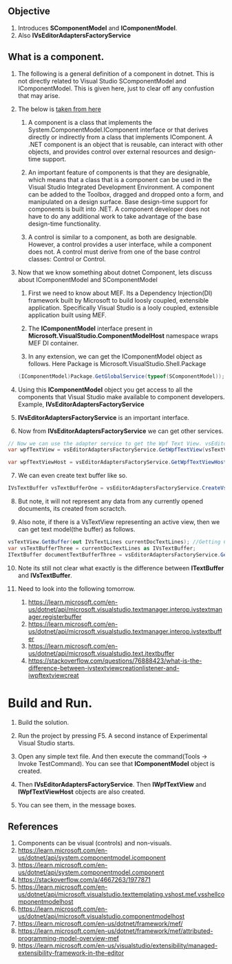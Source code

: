 ## Objective 

1. Introduces **SComponentModel** and **IComponentModel**. 
2. Also **IVsEditorAdaptersFactoryService**

## What is a component.

1. The following is a general definition of a component in dotnet. This is not directly related to Visual Studio SComponentModel and IComponentModel. This is given here, just to clear off any confustion that may arise.

2. The below is [taken from here](https://learn.microsoft.com/en-us/dotnet/visual-basic/developing-apps/creating-and-using-components)

   1. A component is a class that implements the System.ComponentModel.IComponent interface or that derives directly or indirectly from a class that implements IComponent. A .NET component is an object that is reusable, can interact with other objects, and provides control over external resources and design-time support.

   2. An important feature of components is that they are designable, which means that a class that is a component can be used in the Visual Studio Integrated Development Environment. A component can be added to the Toolbox, dragged and dropped onto a form, and manipulated on a design surface. Base design-time support for components is built into .NET. A component developer does not have to do any additional work to take advantage of the base design-time functionality.

   3. A control is similar to a component, as both are designable. However, a control provides a user interface, while a component does not. A control must derive from one of the base control classes: Control or Control.

3. Now that we know something about dotnet Component, lets discuss about IComponentModel and SComponentModel
   
   1. First we need to know about MEF. Its a Dependency Injection(DI) framework built by Microsoft to build loosly coupled, extensible application. Specifically Visual Studio is a looly coupled, extensible application built using MEF.  

   2. The **IComponentModel** interface present in **Microsoft.VisualStudio.ComponentModelHost** namespace wraps MEF DI container. 

   3. In any extension, we can get the IComponentModel object as follows. Here Package is Microsoft.VisualStudio.Shell.Package
   ```cs
   (IComponentModel)Package.GetGlobalService(typeof(SComponentModel));
   ```
4. Using this **IComponentModel** object you get access to all the components that Visual Studio make available to component developers. Example, **IVsEditorAdaptersFactoryService**
   
5. **IVsEditorAdaptersFactoryService** is an important interface. 
6. Now from **IVsEditorAdaptersFactoryService** we can get other services.

```cs
// Now we can use the adapter service to get the Wpf Text View. vsEditorAdaptersFactoryService
var wpfTextView = vsEditorAdaptersFactoryService.GetWpfTextView(vsTextView);

var wpfTextViewHost = vsEditorAdaptersFactoryService.GetWpfTextViewHost(vsTextView);   
```

7. We can even create text buffer like so. 
```cs
IVsTextBuffer vsTextBufferOne = vsEditorAdaptersFactoryService.CreateVsTextBufferAdapter(this.package);
```

8. But note, it will not represent any data from any currently opened documents, its created from scractch.

9. Also note, if there is a VsTextView representing an active view, then we can get text model(the buffer) as follows.

```cs
vsTextView.GetBuffer(out IVsTextLines currentDocTextLines); //Getting Current Text Lines 
var vsTextBufferThree = currentDocTextLines as IVsTextBuffer;
ITextBuffer documentTextBufferThree = vsEditorAdaptersFactoryService.GetDocumentBuffer(vsTextBufferThree);
```

10. Note its still not clear what exactly is the difference between **ITextBuffer** and **IVsTextBuffer**.

11. Need to look into the following tomorrow. 
    1.  https://learn.microsoft.com/en-us/dotnet/api/microsoft.visualstudio.textmanager.interop.ivstextmanager.registerbuffer
    2.  https://learn.microsoft.com/en-us/dotnet/api/microsoft.visualstudio.textmanager.interop.ivstextbuffer
    3.  https://learn.microsoft.com/en-us/dotnet/api/microsoft.visualstudio.text.itextbuffer
    4.  https://stackoverflow.com/questions/76888423/what-is-the-difference-between-ivstextviewcreationlistener-and-iwpftextviewcreat

# Build and Run.

1. Build the solution.

2. Run the project by pressing F5. A second instance of Experimental Visual Studio starts.

3. Open any simple text file. And then execute the command(Tools -> Invoke TestCommand). You can see that **IComponentModel** object is created.

4. Then **IVsEditorAdaptersFactoryService**. Then **IWpfTextView** and **IWpfTextViewHost** objects are also created.

5. You can see them, in the message boxes.

## References
1. Components can be visual (controls) and non-visuals.
2. https://learn.microsoft.com/en-us/dotnet/api/system.componentmodel.icomponent
3. https://learn.microsoft.com/en-us/dotnet/api/system.componentmodel.component
4. https://stackoverflow.com/a/4667263/1977871
5. https://learn.microsoft.com/en-us/dotnet/api/microsoft.visualstudio.texttemplating.vshost.mef.vsshellcomponentmodelhost
6. https://learn.microsoft.com/en-us/dotnet/api/microsoft.visualstudio.componentmodelhost
7. https://learn.microsoft.com/en-us/dotnet/framework/mef/
8. https://learn.microsoft.com/en-us/dotnet/framework/mef/attributed-programming-model-overview-mef
9. https://learn.microsoft.com/en-us/visualstudio/extensibility/managed-extensibility-framework-in-the-editor
